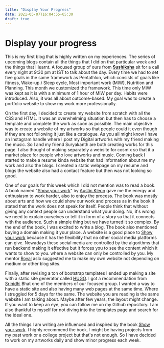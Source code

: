 ```yaml
---
title: "Display Your Progress"
date: 2021-05-07T16:04:55+05:30
draft: true
---
```


# Display your progress
This is my first blog that is highly written on my experiences. The series of upcoming blogs contain all the things that I did on that particular week and the things that I learnt. A focused group of ours from **[Sushiksha](https://sushiksha.konkanischolarship.com/)** sit for a call every night at 9:30 pm at IST to talk about the day. Every time we had to set five goals in the same framework as Pentathlon, which consists of goals like fitness, Wake-up / Sleep cycle, Most important work (MIW), Nutrition and Planning. This month we customized the framework. This time only MIW was kept as it is with a minimum of 1 hour of MIW per day. Habits were introduced. Also, it was all about outcome-based. My goal was to create a portfolio website to show my work more professionally.

On the first day, I decided to create my website from scratch with all the CSS and HTML. It was an overwhelming situation but then has to choose a template and complete the work as soon as possible. The main objective was to create a website of my artworks so that people could it even though if they are not following it just like a catalogue. As you all might know I have an Instagram handle where I post my Digital artworks with my friend making the music. So I and my friend Suryakanth are both creating works for this page. I also thought of making separately a website for cosmix so that it a market place for people who love artworks and music. Coming back I started to make a resume kinda website that had information about me my work and also the blogs. I created a static webpage on my resume and blogs the website also had a contact feature but then was not looking so good.

One of our goals for this week which I did not mention was to read a book. A book named "[Show your work](https://www.amazon.in/Show-Your-Work-Austin-Kleon/dp/076117897X)" by [Austin Kleon](https://austinkleon.com/) gave me the energy and enthusiasm to work harder, also to enjoy the process. The book was mostly about arts and how we could show our work and process as in the book it stated that the work does not speak for itself. People think that without giving any context people can understand what your doing. No, it's wrong we need to explain ourselves or tell it in form of a story so that it connects with the audience. Such a simple thing but we have turned it so complex. By the end of the book, I was excited to write a blog. The book also mentioned buying a domain making it your place. A website is a good place to [Show your work](https://www.amazon.in/Show-Your-Work-Austin-Kleon/dp/076117897X) because it has the flexibility that no other social media platforms can give. Nowadays these social media are controlled by the algorithms that run backend making it effective but it forces you to see the content which it wants to show to you. where a website can only be controlled by you. My mentor [Royal](https://rosequ.github.io/) aslo suggested me to make my own website not depending on medium or other blog sites.

Finally, after revising a ton of bootstrap templates I ended up making a site with a static site generator called [HUGO](https://gohugo.io/). I got a recommendation from [Srinidhi]() Bhat one of the members of our focused group. I wanted a way to have a static site and also having many web pages at the same time. Where I struggled for 5 days for the same. The website you are reading is the same website I am talking about. Maybe after few years, the layout might change. If you want to keep an eye, you can follow me on my Github repository. I am also thankful to myself for not diving into the templates page and search for the ideal one.

All the things I am writing are influenced and inspired by the book [Show your work](https://www.amazon.in/Show-Your-Work-Austin-Kleon/dp/076117897X). I highly recommend the book. I might be having projects from my past work or a college project but that's not enough. So I have decided to work on my artworks daily and show minor progress each week. 

